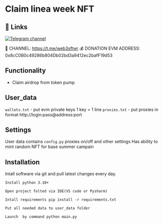 # Claim linea week NFT

## 🔗 Links
[![Telegram channel](https://img.shields.io/endpoint?url=https://runkit.io/damiankrawczyk/telegram-badge/branches/master?url=https://t.me/web3sftwr)](https://t.me/web3sftwr)

🔔 CHANNEL: https://t.me/web3sftwr
💰 DONATION EVM ADDRESS: 0x8cC0B0c49286b804Db02bd3a9412ec2bafF19d53

## Functionality
- Claim airdrop from token pump

## User_data

`wallets.txt` - put evm private keys 1 key = 1 line
`proxies.txt` - put proxies in format http://login:pass@address:port

## Settings
User data contains `config.py` proxies on/off and other settings
Has ability to mint random NFT for base summer campain

## Installation
Intall software via git and pull latest changes every day.

```
Install python 3.10+

Open project folted via IDE(VS code or Pysharm)

Intall requirements pip install -r requirements.txt

Put all needed data to user_data folder

Launch  by command python main.py
```
